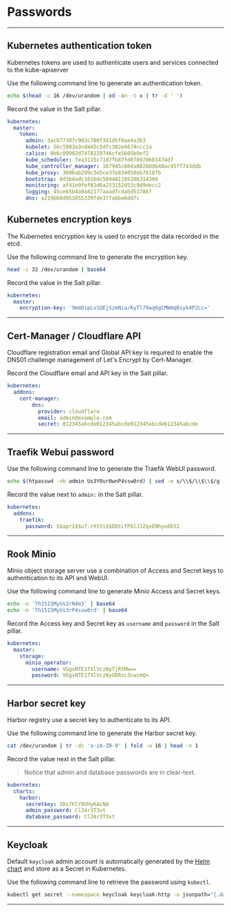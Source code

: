 # Passwords

---

## Kubernetes authentication token

Kubernetes tokens are used to authenticate users and services connected to the kube-apiserver

Use the following command line to generate an authentication token.

```bash
echo $(head -c 16 /dev/urandom | od -An -t x | tr -d ' ')
```

Record the value in the Salt pillar.

```yaml
kubernetes:
  master:
    token:
      admin: 3acb77307c903c780f341d5f0ae4a3b3
      kubelet: 56c5903a3cd445c5dfc302e4674ccc1a
      calico: 0b6c09902d7478220746cfe5605b9ef2
      kube_scheduler: fea3115c71d7fb87fd078978601474d7
      kube_controller_manager: 167945c664a88280d640ac45ff743ddb
      kube_proxy: 3606ab299c3e5ce37e834058eb7618fb
      bootstrap: 0d3bdadc181bdc504481195206314386
      monitoring: af41e9fef61d6a253152d53c9d9decc2
      logging: 45ceb5b4a0a82177aaadfcdabd51786f
      dns: a219bb8d953055339fde377a6ba6dd7c
```

## Kubernetes encryption keys

The Kubernetes encryption key is used to encrypt the data recorded in the etcd.

Use the following command line to generate the encryption key.

```bash
head -c 32 /dev/urandom | base64
```

Record the value in the Salt pillar.

```yaml
kubernetes:
  master:
    encryption-key: '9mmDipLv1QEjSzmNia/KyTl79aq6gCMWmqBsyk4P2Lc='
```

---

## Cert-Manager / Cloudflare API

Cloudflare registration email and Global API key is required to enable the DNS01 challenge management of Let's Encrypt by Cert-Manager.

Record the Cloudflare email and API key in the Salt pillar.

```yaml
kubernetes:
  addons:
    cert-manager:
        dns:
          provider: cloudflare
          email: admin@example.com
          secret: 012345abcde012345abcde012345abcde012345abcde
```

---

## Traefik Webui password

Use the following command line to generate the Traefik WebUI password.

```bash
echo $(htpasswd -nb admin Us3Y0ur0wnP4ssw0rd) | sed -e s/\\$/\\$\\$/g
```

Record the value next to `admin:` in the Salt pillar.

```yaml
kubernetes:
  addons:
    traefik:
      password: $$apr1$$u7.rXtVi$$DQtLfP6lJJZqvENhyo6EX1
```

---

## Rook Minio 

Minio object storage server use a combination of Access and Secret keys to authentication to its API and WebUI.

Use the following command line to generate Minio Access and Secret keys.

```bash
echo -n 'Th1515MyUs3rN4m3' | base64
echo -n 'Th1515MyUs3rP4ssw0rd' | base64
```

Record the Access key and Secret key as `username` and `password` in the Salt pillar.

```yaml
kubernetes:
  master:
    storage:
      minio_operator:
        username: VGgxNTE1TXlVczNyTjRtMw==
        password: VGgxNTE1TXlVczNyUDRzc3cwcmQ=
```

---

## Harbor secret key

Harbor registry use a secret key to authenticate to its API. 

Use the following command line to generate the Harbor secret key.

```bash
cat /dev/urandom | tr -dc 'a-zA-Z0-9' | fold -w 16 | head -n 1
```

Record the value next in the Salt pillar.

> Notice that admin and database passwords are in clear-text.

```yaml
kubernetes:
  charts:
    harbor:
      secretkey: 2Ds7hlY9VHyKAcNd
      admin_password: Cl34r3T3xt
      database_password: Cl34r3T3xt
```

---

## Keycloak

Default `keycloak` admin account is automatically generated by the [Helm chart](https://github.com/helm/charts/tree/master/stable/keycloak) and store as a Secret in Kubernetes.

Use the following command line to retrieve the password using `kubectl`.

```bash
kubectl get secret --namespace keycloak keycloak-http -o jsonpath="{.data.password}" | base64 --decode; echo
```

---